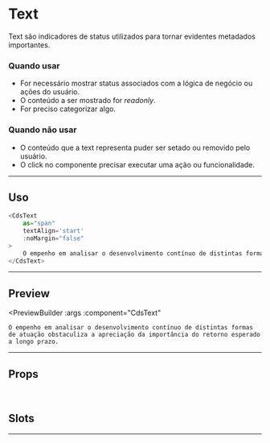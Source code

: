 # Text

Text são indicadores de status utilizados para tornar evidentes metadados importantes.

### Quando usar

- For necessário mostrar status associados com a lógica de negócio ou ações do usuário.
- O conteúdo a ser mostrado for *readonly*.
- For preciso categorizar algo.

### Quando não usar

- O conteúdo que a text representa puder ser setado ou removido pelo usuário.
- O click no componente precisar executar uma ação ou funcionalidade.

---

## Uso

```js
<CdsText
	as="span"
	textAlign='start'
	:noMargin="false"
>
	O empenho em analisar o desenvolvimento contínuo de distintas formas de atuação obstaculiza a apreciação da importância do retorno esperado a longo prazo.
</CdsText>
```

---

## Preview

<PreviewBuilder
	:args
	:component="CdsText"
>
	O empenho em analisar o desenvolvimento contínuo de distintas formas de atuação obstaculiza a apreciação da importância do retorno esperado a longo prazo.
</PreviewBuilder>

---

## Props

<APITable
	name="CdsText"
	section="props"
/>

<br>

## Slots

<APITable
	name="CdsText"
	section="slots"
/>

---

<script setup>
import { ref } from 'vue';
import CdsText from '@/components/Text.vue';

const args = ref({});
</script>
